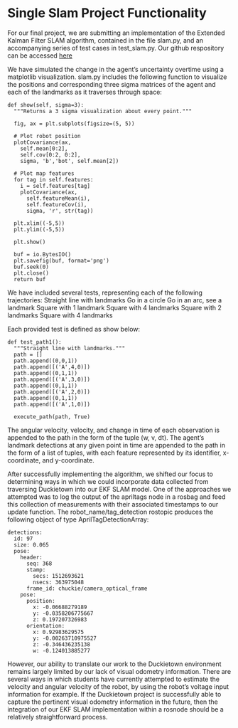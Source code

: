 # Single Slam Project Functionality

For our final project, we are submitting an implementation of the Extended Kalman Filter SLAM algorithm, contained in the file slam.py, and an accompanying series of test cases in test_slam.py. Our github respository can be accessed [here](github.com/CasperN/slam)

We have simulated the change in the agent’s uncertainty overtime using a matplotlib visualization. slam.py includes the following function to visualize the positions and corresponding three sigma matrices of the agent and each of the landmarks as it traverses through space:

    def show(self, sigma=3):
      """Returns a 3 sigma visualization about every point."""

      fig, ax = plt.subplots(figsize=(5, 5))

      # Plot robot position
      plotCovariance(ax,
        self.mean[0:2],
        self.cov[0:2, 0:2],
        sigma, 'b','bot', self.mean[2])

      # Plot map features
      for tag in self.features:
        i = self.features[tag]
        plotCovariance(ax,
          self.featureMean(i),
          self.featureCov(i),
          sigma, 'r', str(tag))

      plt.xlim((-5,5))
      plt.ylim((-5,5))

      plt.show()

      buf = io.BytesIO()
      plt.savefig(buf, format='png')
      buf.seek(0)
      plt.close()
      return buf

We have included several tests, representing each of the following trajectories:
Straight line with landmarks
Go in a circle
Go in an arc, see a landmark
Square with 1 landmark
Square with 4 landmarks
Square with 2 landmarks
Square with 4 landmarks

Each provided test is defined as show below:

    def test_path1():
      """Straight line with landmarks."""
      path = []
      path.append((0,0,1))
      path.append([('A',4,0)])
      path.append((0,1,1))
      path.append([('A',3,0)])
      path.append((0,1,1))
      path.append([('A',2,0)])
      path.append((0,1,1))
      path.append([('A',1,0)])

      execute_path(path, True)

The angular velocity, velocity, and change in time of each observation is appended to the path in the form of the tuple (w, v, dt). The agent’s landmark detections at any given point in time are appended to the path in the form of a list of tuples, with each feature represented by its identifier, x-coordinate, and y-coordinate. 
 
After successfully implementing the algorithm, we shifted our focus to determining ways in which we could incorporate data collected from traversing Duckietown into our EKF SLAM model. One of the approaches we attempted was to log the output of the apriltags node in a rosbag and feed this collection of measurements with their associated timestamps to our update function. The robot_name/tag_detection rostopic produces the following object of type AprilTagDetectionArray:

    detections: 
      id: 97
      size: 0.065
      pose: 
        header: 
          seq: 368
          stamp: 
            secs: 1512693621
            nsecs: 363975048
          frame_id: chuckie/camera_optical_frame
        pose: 
          position: 
            x: -0.06688279189
            y: -0.0358206775667
            z: 0.197207326983
          orientation: 
            x: 0.92983629575
            y: -0.00263710975527
            z: -0.346436235138
            w: -0.124013885277

However, our ability to translate our work to the Duckietown environment remains largely limited by our lack of visual odometry information. There are several ways in which students have currently attempted to estimate the velocity and angular velocity of the robot, by using the robot’s voltage input information for example. If the Duckietown project is successfully able to capture the pertinent visual odometry information in the future, then the integration of our EKF SLAM implementation within a rosnode should be a relatively straightforward process. 
